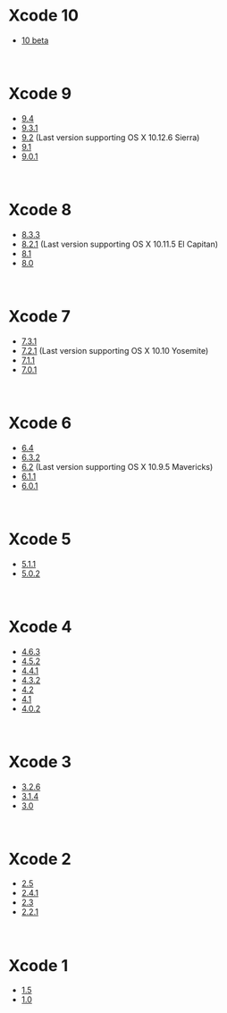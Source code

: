 # Xcode 10

- [10 beta](https://developer.apple.com/services-account/download?path=/Developer_Tools/Xcode_10_Beta/Xcode_10_Beta.xip)

<br />

# Xcode 9

- [9.4](https://developer.apple.com/services-account/download?path=/Developer_Tools/Xcode_9.4/Xcode_9.4.xip)
- [9.3.1](https://developer.apple.com/services-account/download?path=/Developer_Tools/Xcode_9.3.1/Xcode_9.3.1.xip)
- [9.2](https://developer.apple.com/services-account/download?path=/Developer_Tools/Xcode_9.2/Xcode_9.2.xip) (Last version supporting OS X 10.12.6 Sierra)
- [9.1](https://developer.apple.com/services-account/download?path=/Developer_Tools/Xcode_9.1/Xcode_9.1.xip)
- [9.0.1](https://developer.apple.com/services-account/download?path=/Developer_Tools/Xcode_9.0.1/Xcode_9.0.1.xip)

<br />

# Xcode 8

- [8.3.3](https://developer.apple.com/services-account/download?path=/Developer_Tools/Xcode_8.3.3/Xcode8.3.3.xip)
- [8.2.1](https://developer.apple.com/services-account/download?path=/Developer_Tools/Xcode_8.2.1/Xcode_8.2.1.xip) (Last version supporting OS X 10.11.5 El Capitan)
- [8.1](https://developer.apple.com/services-account/download?path=/Developer_Tools/Xcode_8.1/Xcode_8.1.xip)
- [8.0](https://developer.apple.com/services-account/download?path=/Developer_Tools/Xcode_8/Xcode_8.xip)

<br />

# Xcode 7

- [7.3.1](https://developer.apple.com/services-account/download?path=/Developer_Tools/Xcode_7.3.1/Xcode_7.3.1.dmg)
- [7.2.1](https://developer.apple.com/services-account/download?path=/Developer_Tools/Xcode_7.2.1/Xcode_7.2.1.dmg) (Last version supporting OS X 10.10 Yosemite)
- [7.1.1](http://developer.apple.com/devcenter/download.action?path=/Developer_Tools/Xcode_7.1.1/Xcode_7.1.1.dmg)
- [7.0.1](http://developer.apple.com/devcenter/download.action?path=/Developer_Tools/Xcode_7.0.1/Xcode_7.0.1.dmg)

<br />

# Xcode 6

- [6.4](http://developer.apple.com/devcenter/download.action?path=/Developer_Tools/Xcode_6.4/Xcode_6.4.dmg)
- [6.3.2](http://developer.apple.com/devcenter/download.action?path=/Developer_Tools/Xcode_6.3.2/Xcode_6.3.2.dmg)
- [6.2](http://developer.apple.com/devcenter/download.action?path=/Developer_Tools/Xcode_6.2/Xcode_6.2.dmg) (Last version supporting OS X 10.9.5 Mavericks)
- [6.1.1](https://developer.apple.com/devcenter/download.action?path=/Developer_Tools/xcode_6.1.1/xcode_6.1.1.dmg)
- [6.0.1](https://developer.apple.com/devcenter/download.action?path=/Developer_Tools/xcode_6.0.1/xcode_6.0.1.dmg)

<br />

# Xcode 5 

- [5.1.1](https://developer.apple.com/devcenter/download.action?path=/Developer_Tools/xcode_5.1.1/xcode_5.1.1.dmg)
- [5.0.2](https://developer.apple.com/devcenter/download.action?path=/Developer_Tools/xcode_5.0.2/xcode_5.0.2.dmg)

<br />

# Xcode 4

- [4.6.3](https://developer.apple.com/devcenter/download.action?path=/Developer_Tools/xcode_4.6.3/xcode4630916281a.dmg)
- [4.5.2](https://developer.apple.com/devcenter/download.action?path=/Developer_Tools/xcode_4.5.2/xcode4520418508a.dmg)
- [4.4.1](https://developer.apple.com/devcenter/download.action?path=/Developer_Tools/xcode_4.4.1/xcode_4.4.1_6938145.dmg)
- [4.3.2](https://developer.apple.com/devcenter/download.action?path=/Developer_Tools/xcode_4.3.2/xcode_432_lion.dmg)
- [4.2](http://developer.apple.com/devcenter/download.action?path=/Developer_Tools/xcode_4.2_for_lion_21264/installxcode_42_lion.dmg)
- [4.1](http://developer.apple.com/devcenter/download.action?path=/Developer_Tools/xcode_4.1_for_lion_21263/installxcode_41_lion.dmg)
- [4.0.2](http://developer.apple.com/devcenter/download.action?path=/Developer_Tools/xcode_4.0.2_and_ios_sdk_4.3/xcode_4.0.2_and_ios_sdk_4.3.dmg)

<br />

# Xcode 3

- [3.2.6](http://developer.apple.com/devcenter/download.action?path=/Developer_Tools/xcode_3.2.6_and_ios_sdk_4.3__final/xcode_3.2.6_and_ios_sdk_4.3.dmg)
- [3.1.4](http://developer.apple.com/devcenter/download.action?path=/Developer_Tools/xcode_3.1.4_developer_tools/xcode314_2809_developerdvd.dmg)
- [3.0](http://developer.apple.com/devcenter/download.action?path=/Developer_Tools/xcode_3.0/xcode_3.0.dmg)

<br />

# Xcode 2

- [2.5](http://developer.apple.com/devcenter/download.action?path=/Developer_Tools/xcode_2.5_developer_tools/xcode25_8m2558_developerdvd.dmg)
- [2.4.1](http://developer.apple.com/devcenter/download.action?path=/Developer_Tools/xcode_2.4.1/xcode_2.4.1_8m1910_6936315.dmg)
- [2.3](http://developer.apple.com/devcenter/download.action?path=/Developer_Tools/xcode_2.3/xcode_2.3_8m1780_oz693620813.dmg)
- [2.2.1](http://developer.apple.com/devcenter/download.action?path=/Developer_Tools/xcode_tools_2.2.1/xcode_2.2.1_8g1165_018213632.dmg)

<br />

# Xcode 1

- [1.5](http://developer.apple.com/devcenter/download.action?path=/Developer_Tools/xcode_v1.5/xcode_tools_1.5_cd.dmg.bin)
- [1.0](http://developer.apple.com/devcenter/download.action?path=/Mac_OS_X/Mac_OS_X_10.3_Build_7B85/7B85_Xcode_CD.dmg)